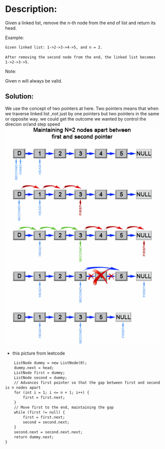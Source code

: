 # Description:
Given a linked list, remove the n-th node from the end of list and return its head.

Example:
```
Given linked list: 1->2->3->4->5, and n = 2.

After removing the second node from the end, the linked list becomes 1->2->3->5.
```
Note:

Given n will always be valid.


## Solution:

We use the concept of two pointers at here.
Two pointers means that when we traverse linked list ,not just by one pointers but two pointers in the same or opposite way.
we could get the outcome we wanted by control the direcion or/and step speed
![leetcode_picture](https://github.com/machine411/LeetCode_JAVA/blob/master/images/linkedlist/19_Remove_nth_node_from_end_of_listB.png)

 - this picture from leetcode

```public ListNode removeNthFromEnd(ListNode head, int n) {
    ListNode dummy = new ListNode(0);
    dummy.next = head;
    ListNode first = dummy;
    ListNode second = dummy;
    // Advances first pointer so that the gap between first and second is n nodes apart
    for (int i = 1; i <= n + 1; i++) {
        first = first.next;
    }
    // Move first to the end, maintaining the gap
    while (first != null) {
        first = first.next;
        second = second.next;
    }
    second.next = second.next.next;
    return dummy.next;
}
```
